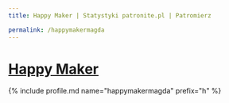 ```yaml
---
title: Happy Maker | Statystyki patronite.pl | Patromierz

permalink: /happymakermagda
---
```


# [Happy Maker](https://patronite.pl/happymakermagda)

{% include profile.md name="happymakermagda" prefix="h" %}
